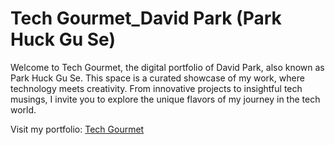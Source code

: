# Tech Gourmet_David Park (Park Huck Gu Se)

Welcome to Tech Gourmet, the digital portfolio of David Park, also known as Park Huck Gu Se. This space is a curated showcase of my work, where technology meets creativity. From innovative projects to insightful tech musings, I invite you to explore the unique flavors of my journey in the tech world.

Visit my portfolio: [Tech Gourmet](https://rjtp5670.github.io/Tech_Gourmet/)
